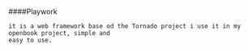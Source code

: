 ####Playwork

    it is a web framework base od the Tornado project i use it in my openbook project, simple and
    easy to use.